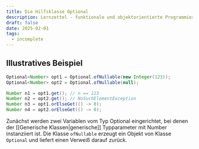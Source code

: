 ```yaml
---
title: Die Hilfsklasse Optional
description: Lernzettel - funktionale und objektorientierte Programmierung
draft: false
date: 2025-02-01
tags:
  - incomplete
---
```

## Illustratives Beispiel
```java
Optional<Number> opt1 = Optional.ofNullable(new Integer(123));
Optional<Number> opt2 = Optional.ofNullable(null);

Number n1 = opt1.get(); // n == 123
Number n2 = opt2.get(); // NoSuchElementException
Number n3 = opt1.orElseGet(() -> 0);
Number n4 = opt2.orElseGet(() -> 0);
```
Zunächst werden zwei Variablen vom Typ Optional eingerichtet, bei denen der [[Generische Klassen|generische]] Typparameter mit Number instanziiert ist. Die Klasse `ofNullable` erzeugt ein Objekt von Klasse `Optional` und liefert einen Verweiß darauf zurück.